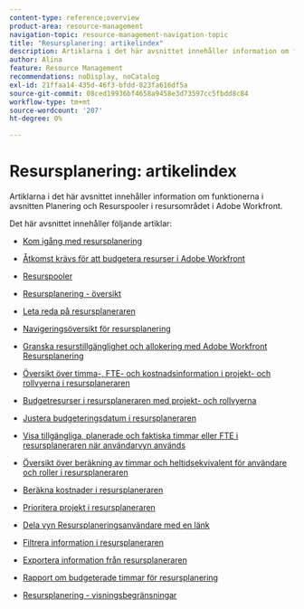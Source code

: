 ```yaml
---
content-type: reference;overview
product-area: resource-management
navigation-topic: resource-management-navigation-topic
title: "Resursplanering: artikelindex"
description: Artiklarna i det här avsnittet innehåller information om funktionerna i avsnitten Planering och Resurspooler i resursområdet i Adobe Workfront.
author: Alina
feature: Resource Management
recommendations: noDisplay, noCatalog
exl-id: 21ffaa14-435d-46f3-bfdd-823fa616df5a
source-git-commit: 08ced19936bf4658a9458e3d73597cc5fbdd8c84
workflow-type: tm+mt
source-wordcount: '207'
ht-degree: 0%

---
```


# Resursplanering: artikelindex

<!-- Audited: 2/2024 -->

Artiklarna i det här avsnittet innehåller information om funktionerna i avsnitten Planering och Resurspooler i resursområdet i Adobe Workfront.

Det här avsnittet innehåller följande artiklar:

* [Kom igång med resursplanering](../../resource-mgmt/resource-planning/get-started-resource-planning.md)
* [Åtkomst krävs för att budgetera resurser i Adobe Workfront](../../resource-mgmt/resource-planning/access-needed-to-budget-resources.md)
* [Resurspooler](../../resource-mgmt/resource-planning/resource-pools/resource-pools.md)
* [Resursplanering - översikt](../../resource-mgmt/resource-planning/get-started-resource-planner.md)
* [Leta reda på resursplaneraren](../../resource-mgmt/resource-planning/locate-resource-planner.md)
* [Navigeringsöversikt för resursplanering](../../resource-mgmt/resource-planning/resource-planner-navigation.md)
* [Granska resurstillgänglighet och allokering med Adobe Workfront Resursplanering](../../resource-mgmt/resource-planning/resource-availability-allocation-resource-planner.md)
* [Översikt över timma-, FTE- och kostnadsinformation i projekt- och rollvyerna i resursplaneraren](../../resource-mgmt/resource-planning/overview-of-planner-hour-fte-cost-information-in-role-project-views.md)
* [Budgetresurser i resursplaneraren med projekt- och rollvyerna](../../resource-mgmt/resource-planning/budget-resources-project-role-views-resource-planner.md)
* [Justera budgeteringsdatum i resursplaneraren](../../resource-mgmt/resource-planning/adjust-budgeting-dates.md)
* [Visa tillgängliga, planerade och faktiska timmar eller FTE i resursplaneraren när användarvyn används](../../resource-mgmt/resource-planning/view-hours-fte-user-view-resource-planner.md)
* [Översikt över beräkning av timmar och heltidsekvivalent för användare och roller i resursplaneraren](../../resource-mgmt/resource-planning/calculate-hours-fte-for-users-roles-resource-planner.md)
* [Beräkna kostnader i resursplaneraren](../../resource-mgmt/resource-planning/calculate-costs-resource-planner.md)
* [Prioritera projekt i resursplaneraren](../../resource-mgmt/resource-planning/prioritize-projects-resource-planner.md)
* [Dela vyn Resursplaneringsanvändare med en länk](../../resource-mgmt/resource-planning/share-resource-planner-with-link.md)
* [Filtrera information i resursplaneraren](../../resource-mgmt/resource-planning/filter-resource-planner.md)
* [Exportera information från resursplaneraren](../../resource-mgmt/resource-planning/export-resource-planner.md)
* [Rapport om budgeterade timmar för resursplanering](../../resource-mgmt/resource-planning/report-on-budgeted-hours.md)
* [Resursplanering - visningsbegränsningar](../../resource-mgmt/resource-planning/resource-planner-display-limitations.md)

  <!--
  <li data-mc-conditions="QuicksilverOrClassic.Draft mode"><a href="../../resource-mgmt/resource-planning/track-user-utilization.md" class="MCXref xref" xrefformat="{para}">Track User Utilization information</a> </li>
  -->

  <!--
  <li data-mc-conditions="QuicksilverOrClassic.Draft mode"><a href="../../resource-mgmt/resource-planning/budget-by-project-resource-planner-d.md" class="MCXref xref" xrefformat="{para}">Budget resources by project in the Resource Planner</a> </li>
  -->

  <!--
  <li data-mc-conditions="QuicksilverOrClassic.Draft mode"><a href="../../resource-mgmt/resource-planning/budget-by-role-resource-planner-d.md" class="MCXref xref" xrefformat="{para}">Budget resources by role in the Resource Planner </a> </li>
  -->

  <!--
  <li data-mc-conditions="QuicksilverOrClassic.Draft mode"><a href="../../resource-mgmt/resource-planning/view-projects-roles-users-resource-planner.md" class="MCXref xref" xrefformat="{para}">View projects, roles, and users using the Resource Planner</a> </li>
  -->

  <!--
  <li data-mc-conditions="QuicksilverOrClassic.Draft mode"><a href="../../resource-mgmt/resource-planning/manage-resource-planner-d.md" class="MCXref xref" xrefformat="{para}">Manage resources in the Resource Planner</a> </li>
  -->

  <!--
  <li data-mc-conditions="QuicksilverOrClassic.Draft mode"><a href="../../resource-mgmt/resource-planning/resource-planner-overview-d.md" class="MCXref xref" xrefformat="{para}">Overview of the areas of the Resource Planner</a> </li>
  -->
